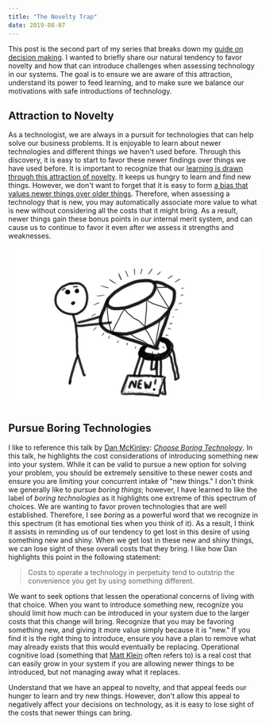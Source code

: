 ```yaml
---
title: "The Novelty Trap"
date: 2019-08-07
---
```


This post is the second part of my series that breaks down my [guide on decision making](/guides#decisions-the-pursuit-of-options). I wanted to briefly share our natural tendency to favor novelty and how that can introduce challenges when assessing technology in our systems. The goal is to ensure we are aware of this attraction, understand its power to feed learning, and to make sure we balance our motivations with safe introductions of technology.

## Attraction to Novelty

As a technologist, we are always in a pursuit for technologies that can help solve our business problems. It is enjoyable to learn about newer technologies and different things we haven't used before. Through this discovery, it is easy to start to favor these newer findings over things we have used before. It is important to recognize that our [learning is drawn through this attraction of novelty](https://brainworldmagazine.com/the-importance-of-novelty/). It keeps us hungry to learn and find new things. However, we don't want to forget that it is easy to form [a bias that values newer things over older things](https://en.wikipedia.org/wiki/Appeal_to_novelty). Therefore, when assessing a technology that is new, you may automatically associate more value to what is new without considering all the costs that it might bring. As a result, newer things gain these bonus points in our internal merit system, and can cause us to continue to favor it even after we assess it strengths and weaknesses.

![Attraction to Novelty](/img/novelty.png)

## Pursue Boring Technologies

I like to reference this talk by [Dan McKinley](https://mcfunley.com/): _[Choose Boring Technology](http://boringtechnology.club/)_. In this talk, he highlights the cost considerations of introducing something new into your system. While it can be valid to pursue a new option for solving your problem, you should be extremely sensitive to these newer costs and ensure you are limiting your concurrent intake of "new things." I don't think we generally like to pursue _boring things_; however, I have learned to like the label of _boring technologies_ as it highlights one extreme of this spectrum of choices. We are wanting to favor proven technologies that are well established. Therefore, I see _boring_ as a powerful word that we recognize in this spectrum (it has emotional ties when you think of it). As a result, I think it assists in reminding us of our tendency to get lost in this desire of using something new and shiny. When we get lost in these new and shiny things, we can lose sight of these overall costs that they bring. I like how Dan highlights this point in the following statement:

> Costs to operate a technology in perpetuity tend to outstrip the convenience you get by using something different.

We want to seek options that lessen the operational concerns of living with that choice. When you want to introduce something new, recognize you should limit how much can be introduced in your system due to the larger costs that this change will bring. Recognize that you may be favoring something new, and giving it more value simply because it is "new." If you find it is the right thing to introduce, ensure you have a plan to remove what may already exists that this would eventually be replacing. Operational cognitive load (something that [Matt Klein](https://blog.envoyproxy.io/introduction-to-modern-network-load-balancing-and-proxying-a57f6ff80236) often refers to) is a real cost that can easily grow in your system if you are allowing newer things to be introduced, but not managing away what it replaces.

Understand that we have an appeal to novelty, and that appeal feeds our hunger to learn and try new things. However, don't allow this appeal to negatively affect your decisions on technology, as it is easy to lose sight of the costs that newer things can bring.